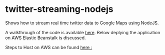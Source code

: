 twitter-streaming-nodejs
========================

Shows how to stream real time twitter data to Google Maps using NodeJS.

A walkthrough of the code is available <a href="http://blog.safe.com/2014/03/twitter-stream-api-map/" target="_blank">here</a>. Below deplying the application on AWS Elastic Beanstalk is discussed.

Steps to Host on AWS can be found  <a href="https://github.com/hpduong/twitter-streaming-nodejs" target="_blank">here :</a>
